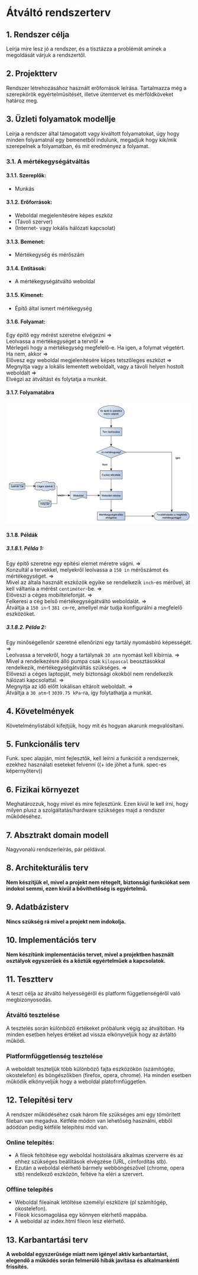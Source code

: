 # Átváltó rendszerterv



## 1. Rendszer célja

Leírja mire lesz jó a rendszer, és a tisztázza a problémát aminek a megoldását várjuk a rendszertől.



## 2. Projektterv

Rendszer létrehozásához használt erőforrások leírása. Tartalmazza még a szerepkörök egyértelműsítését, illetve ütemtervet és mérföldköveket határoz meg.



## 3. Üzleti folyamatok modellje

Leírja a rendszer által támogatott vagy kiváltott folyamatokat, úgy hogy minden folyamatnál egy bemenetből indulunk, megadjuk hogy kik/mik szerepelnek a folyamatban, és mit eredményez a folyamat.

### 3.1. A mértékegységátváltás
#### 3.1.1. Szereplők:
 * Munkás

#### 3.1.2. Erőforrások:
 * Weboldal megjelenítésére képes eszköz
 * (Távoli szerver)
 * (Internet- vagy lokális hálózati kapcsolat)
 
#### 3.1.3. Bemenet:
 * Mértékegység és mérőszám

#### 3.1.4. Entitások:
 * A mértékegységátváltó weboldal

#### 3.1.5. Kimenet:
 * Építő által ismert mértékegység

#### 3.1.6. Folyamat:

Egy építő egy mérést szeretne elvégezni =>  
Leolvassa a mértékegységet a tervről =>  
Mérlegeli hogy a mértékegység megfelelő-e. Ha igen, a folymat végetért. Ha nem, akkor =>  
Elővesz egy weboldal megjelenítésére képes tetszőleges eszközt =>  
Megnyitja vagy a lokális lementett weboldalt, vagy a távoli helyen hostolt weboldalt =>  
Elvégzi az átváltást és folytatja a munkát.

#### 3.1.7. Folyamatábra
![folyamatábra kép](/images/atvaltas-folyamatabra.png)

#### 3.1.8. Példák

##### 3.1.8.1. Példa 1:

Egy építő szeretne egy epítési elemet méretre vágni. =>  
Konzultál a tervekkel, melyekről leolvassa a `150 in` mérőszámot és mértékegységet. =>  
Mivel az általa használt eszközök egyike se rendelkezik `inch`-es mérővel, át kell váltania a mérést `centiméter`-be. =>  
Előveszi a céges mobiltelefonját. =>  
Felkeresi a cég belső mértékegységátváltó weboldalát. =>  
Átváltja a `150 in`-t `381 cm`-re, amellyel már tudja konfigurálni a megfelelő eszközöket.

##### 3.1.8.2. Példa 2:

Egy minőségellenőr szeretné ellenőrizni egy tartály nyomásbíró képességét. =>  
Leolvassa a tervekről, hogy a tartálynak `30 atm` nyomást kell kibírnia. =>  
Mivel a rendelkezésre álló pumpa csak `kilopascal` beosztásokkal rendelkezik, mértékegységátváltás szükséges. =>  
Előveszi a céges laptopját, mely biztonsági okokból nem rendelkezik hálózati kapcsolattal. =>  
Megnyitja az idő előtt lokálisan eltárolt weboldalt. =>  
Átváltja a `30 atm`-t `3039.75 kPa`-ra, így folytathatja a munkát.


## 4. Követelmények

Követelménylistából kifejtjük, hogy mit és hogyan akarunk megvalósítani.



## 5. Funkcionális terv

Funk. spec alapján, mint fejlesztők, kell leírni a funkcióit a rendszernek, ezekhez használati eseteket felvenni ((+ ide jöhet a funk. spec-es képernyőterv))



## 6. Fizikai környezet

Meghatározzuk, hogy mivel és mire fejlesztünk. Ezen kívül le kell írni, hogy milyen plusz a szolgáltatás/hardware szükséges majd a rendszer működéséhez.



## 7. Absztrakt domain modell

Nagyvonalú rendszerleírás, pár példával.



## 8. Architekturális terv

**Nem készítjük el, mivel a projekt nem rétegelt, biztonsági funkciókat sem indokol semmi, ezen kívül a bővíthetőség is egyértelmű.**



## 9. Adatbázisterv

**Nincs szükség rá mivel a projekt nem indokolja.**



## 10. Implementációs terv

**Nem készítünk implementációs tervet, mivel a projektben használt osztályok egyszerűek és a köztük egyértelműek a kapcsolatok.**



## 11. Tesztterv

A teszt célja az átváltó helyességéről és platform függetlenségéről való megbizonyosodás.

### Átváltó tesztelése
A tesztelés során különböző értékeket próbálunk végig az átváltóban. Ha minden esetben helyes értéket ad vissza elkönyveljük hogy az ávtáltó működi.

### Platformfüggetlenség tesztelése
A weboldalt teszteljük több különböző fajta eszközökön (számítógép, okostelefon) és böngészőkben (firefox, opera, chrome). Ha minden esetben működik elkönyveljük hogy a weboldal platofrmfüggetlen.

## 12. Telepítési terv

A rendszer működéséhez csak három file szükséges ami egy tömörített fileban van megadva. Kétféle módon van lehetőség használni, ebből adódóan pedig kétféle telepítési mód van.

### Online telepítés:
- A fileok feltöltése egy weboldal hostolására alkalmas szerverre és az ehhez szükséges beállítások elvégzése (URL, címfordítás stb).
- Ezután a weboldal elérhető bármely webböngészővel (chrome, opera stb) rendelkező eszközön, feltéve ha eléri a szervert.
### Offline telepítés
- Weboldal fileainak letöltése személyi eszközre (pl számítógép, okostelefon).
- Fileok kicsomagolása egy könnyen elérhető mappába.
- A weboldal az index.html fileon lesz elérhető.


## 13. Karbantartási terv

**A weboldal egyszerűsége miatt nem igényel aktív karbantartást, elegendő a működés során felmerülő hibák javítása és alkalmankénti frissítés.**